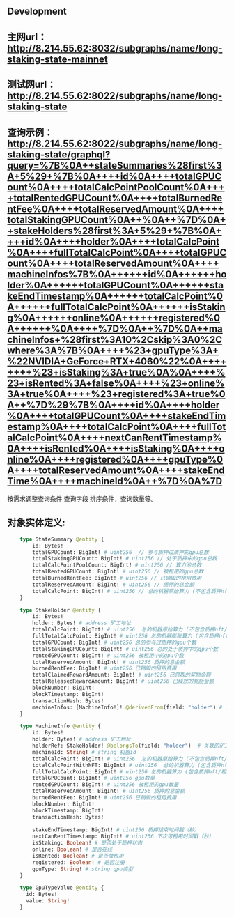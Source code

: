 ## Development

## 主网url：http://8.214.55.62:8032/subgraphs/name/long-staking-state-mainnet 
## 测试网url：http://8.214.55.62:8022/subgraphs/name/long-staking-state

## 查询示例：http://8.214.55.62:8022/subgraphs/name/long-staking-state/graphql?query=%7B%0A++stateSummaries%28first%3A+5%29+%7B%0A++++id%0A++++totalGPUCount%0A++++totalCalcPointPoolCount%0A++++totalRentedGPUCount%0A++++totalBurnedRentFee%0A++++totalReservedAmount%0A++++totalStakingGPUCount%0A++%0A++%7D%0A++stakeHolders%28first%3A+5%29+%7B%0A++++id%0A++++holder%0A++++totalCalcPoint%0A++++fullTotalCalcPoint%0A++++totalGPUCount%0A++++totalReservedAmount%0A++++machineInfos%7B%0A++++++id%0A++++++holder%0A++++++totalGPUCount%0A++++++stakeEndTimestamp%0A++++++totalCalcPoint%0A++++++fullTotalCalcPoint%0A++++++isStaking%0A++++++online%0A++++++registered%0A++++++%0A++++%7D%0A++%7D%0A++machineInfos+%28first%3A10%2Cskip%3A0%2Cwhere%3A%7B%0A++++%23+gpuType%3A+%22NVIDIA+GeForce+RTX+4060%22%0A++++++++%23+isStaking%3A+true%0A%0A++++%23+isRented%3A+false%0A++++%23+online%3A+true%0A++++%23+registered%3A+true%0A++%7D%29%7B%0A++++id%0A++++holder%0A++++totalGPUCount%0A++++stakeEndTimestamp%0A++++totalCalcPoint%0A++++fullTotalCalcPoint%0A++++nextCanRentTimestamp%0A++++isRented%0A++++isStaking%0A++++online%0A++++registered%0A++++gpuType%0A++++totalReservedAmount%0A++++stakeEndTime%0A++++machineId%0A++%7D%0A%7D
按需求调整查询条件 查询字段 排序条件，查询数量等。

## 对象实体定义:

```graphql
    type StateSummary @entity {
        id: Bytes!
        totalGPUCount: BigInt! # uint256  // 参与质押过质押的gpu总数
        totalStakingGPUCount: BigInt! # uint256 // 处于质押中的gpu总数
        totalCalcPointPoolCount: BigInt! # uint256 // 算力池总数
        totalRentedGPUCount: BigInt! # uint256 // 被租用的gpu总数
        totalBurnedRentFee: BigInt! # uint256 // 已销毁的租用费用
        totalReservedAmount: BigInt! # uint256 // 质押的总金额
        totalCalcPoint: BigInt! # uint256 // 总的机器原始算力 (不包含质押nft/租用等行为 对算力的增幅)
    }

```

```graphql
    type StakeHolder @entity {
        id: Bytes!
        holder: Bytes! # address 矿工地址
        totalCalcPoint: BigInt! # uint256  总的机器原始算力 (不包含质押nft/租用等行为 对算力的增幅)
        fullTotalCalcPoint: BigInt! # uint256 总的机器膨胀算力 (包含质押nft/租用等行为 对算力的增幅)
        totalGPUCount: BigInt! # uint256 总的参与过质押的gpu个数
        totalStakingGPUCount: BigInt! # uint256 总的处于质押中的gpu个数
        rentedGPUCount: BigInt! # uint256 被租用中的gpu个数
        totalReservedAmount: BigInt! # uint256 质押的总金额
        burnedRentFee: BigInt! # uint256 已销毁的租用费用
        totalClaimedRewardAmount: BigInt! # uint256 已领取的奖励金额
        totalReleasedRewardAmount: BigInt! # uint256 已释放的奖励金额
        blockNumber: BigInt!
        blockTimestamp: BigInt!
        transactionHash: Bytes!
        machineInfos: [MachineInfo!]! @derivedFrom(field: "holder") # 关联的机器信息
    }
```

```graphql
    type MachineInfo @entity {
        id: Bytes!
        holder: Bytes! # address 矿工地址
        holderRef: StakeHolder! @belongsTo(field: "holder")  # 关联的矿工对象
        machineId: String! # string 机器id
        totalCalcPoint: BigInt! # uint256  总的机器原始算力 (不包含质押nft/租用等行为 对算力的增幅)
        totalCalcPointWithNFT: BigInt! # uint256  总的机器算力 (包含质押nft 对算力的增幅)
        fullTotalCalcPoint: BigInt! # uint256 总的机器算力 (包含质押nft/租用等行为 对算力的增幅)
        totalGPUCount: BigInt! # uint256 gpu数量
        rentedGPUCount: BigInt! # uint256 被租用的gpu数量
        totalReservedAmount: BigInt! # uint256 质押的总金额
        burnedRentFee: BigInt! # uint256 已销毁的租用费用
        blockNumber: BigInt!
        blockTimestamp: BigInt!
        transactionHash: Bytes!
        
        stakeEndTimestamp: BigInt! # uint256 质押结束时间戳（秒）
        nextCanRentTimestamp: BigInt! # uint256 下次可租用时间戳（秒）
        isStaking: Boolean! # 是否处于质押状态
        online: Boolean! # 是否在线
        isRented: Boolean! # 是否被租用
        registered: Boolean! # 是否注册
        gpuType: String! # string gpu类型
    }
```

```graphql
    type GpuTypeValue @entity {
      id: Bytes!
      value: String!
    }
```